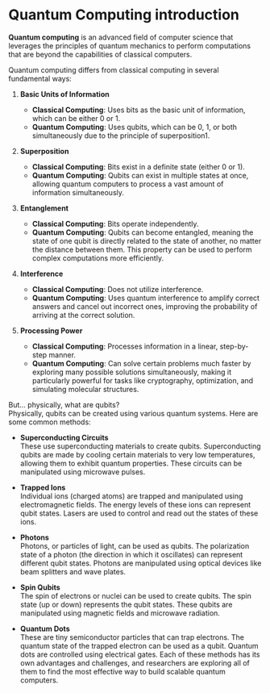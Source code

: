 # Quantum Computing introduction

**Quantum computing** is an advanced field of computer science that leverages the principles of quantum mechanics to perform computations that are beyond the capabilities of classical computers.

Quantum computing differs from classical computing in several fundamental ways:

1. **Basic Units of Information**
    - **Classical Computing**: Uses bits as the basic unit of information, which can be either 0 or 1.
    - **Quantum Computing**: Uses qubits, which can be 0, 1, or both simultaneously due to the principle of superposition1.
    
2. **Superposition**
    - **Classical Computing**: Bits exist in a definite state (either 0 or 1).
    - **Quantum Computing**: Qubits can exist in multiple states at once, allowing quantum computers to process a vast amount of information simultaneously.
    
3. **Entanglement**
    - **Classical Computing**: Bits operate independently.
    - **Quantum Computing**: Qubits can become entangled, meaning the state of one qubit is directly related to the state of another, no matter the distance between them. This property can be used to perform complex computations more efficiently.

4. **Interference**
     - **Classical Computing**: Does not utilize interference.
     - **Quantum Computing**: Uses quantum interference to amplify correct answers and cancel out incorrect ones, improving the probability of arriving at the correct solution.

5. **Processing Power**
     - **Classical Computing**: Processes information in a linear, step-by-step manner.
     - **Quantum Computing**: Can solve certain problems much faster by exploring many possible solutions simultaneously, making it particularly powerful for tasks like cryptography, optimization, and simulating molecular structures.


But... physically, what are qubits? <br>
Physically, qubits can be created using various quantum systems. Here are some common methods:

- **Superconducting Circuits** <br>
These use superconducting materials to create qubits. Superconducting qubits are made by cooling certain materials to very low temperatures, allowing them to exhibit quantum properties. These circuits can be manipulated using microwave pulses.

- **Trapped Ions** <br>
Individual ions (charged atoms) are trapped and manipulated using electromagnetic fields. The energy levels of these ions can represent qubit states. Lasers are used to control and read out the states of these ions.

- **Photons** <br>
Photons, or particles of light, can be used as qubits. The polarization state of a photon (the direction in which it oscillates) can represent different qubit states. Photons are manipulated using optical devices like beam splitters and wave plates.

- **Spin Qubits** <br>
The spin of electrons or nuclei can be used to create qubits. The spin state (up or down) represents the qubit states. These qubits are manipulated using magnetic fields and microwave radiation.

- **Quantum Dots** <br>
These are tiny semiconductor particles that can trap electrons. The quantum state of the trapped electron can be used as a qubit. Quantum dots are controlled using electrical gates.
Each of these methods has its own advantages and challenges, and researchers are exploring all of them to find the most effective way to build scalable quantum computers.
